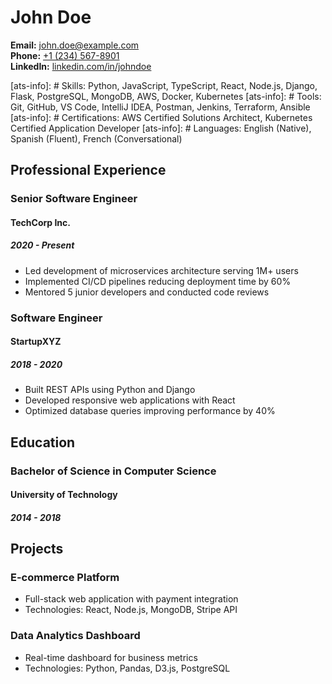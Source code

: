 # John Doe
**Email:** [john.doe@example.com](mailto:john.doe@example.com)  
**Phone:** [+1 (234) 567-8901](tel:+12345678901)  
**LinkedIn:** [linkedin.com/in/johndoe](https://www.linkedin.com/in/johndoe/)  

[ats-info]: # Skills: Python, JavaScript, TypeScript, React, Node.js, Django, Flask, PostgreSQL, MongoDB, AWS, Docker, Kubernetes
[ats-info]: # Tools: Git, GitHub, VS Code, IntelliJ IDEA, Postman, Jenkins, Terraform, Ansible
[ats-info]: # Certifications: AWS Certified Solutions Architect, Kubernetes Certified Application Developer
[ats-info]: # Languages: English (Native), Spanish (Fluent), French (Conversational)

## Professional Experience

### Senior Software Engineer
#### TechCorp Inc.
##### 2020 - Present

- Led development of microservices architecture serving 1M+ users
- Implemented CI/CD pipelines reducing deployment time by 60%
- Mentored 5 junior developers and conducted code reviews

### Software Engineer
#### StartupXYZ
##### 2018 - 2020

- Built REST APIs using Python and Django
- Developed responsive web applications with React
- Optimized database queries improving performance by 40%

## Education

### Bachelor of Science in Computer Science
#### University of Technology
##### 2014 - 2018

## Projects

### E-commerce Platform
- Full-stack web application with payment integration
- Technologies: React, Node.js, MongoDB, Stripe API

### Data Analytics Dashboard
- Real-time dashboard for business metrics
- Technologies: Python, Pandas, D3.js, PostgreSQL 